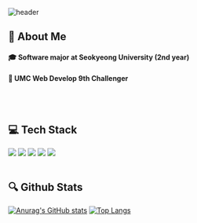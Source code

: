 <!--Header-->
![header](https://capsule-render.vercel.app/api?type=waving&color=ADD8E6&height=300&section=header&text=Nayun's%20Github&fontSize=70&fontColor=FFFFFF)
  
<div>
  <!--Body-->
  
  ## 👀 About Me
  #### :mortar_board: Software major at Seokyeong University (2nd year) <br/>
  #### :book: UMC Web Develop 9th Challenger <br />
  <br/>
  <br/>

  ## 💻 Tech Stack
  <!--HTML5-->
  <img src="https://img.shields.io/badge/HTML5-E34F26?style=flat-square&logo=HTML5&logoColor=white"/>
  <!--CSS-->
  <img src="https://img.shields.io/badge/CSS3-1572B6?style=flat-square&logo=CSS3&logoColor=white"/>
  <!--JavaScript-->
  <img src="https://img.shields.io/badge/JavaScript-F7DF1E?style=flat-square&logo=JavaScript&logoColor=white"/>
  <!--React-->
  <img src="https://img.shields.io/badge/React-61DAFB?style=flat-square&logo=React&logoColor=white&Color=white"/>
  <!--TailwindCss-->
  <img src="https://img.shields.io/badge/tailwind%20css-%2338B2AC.svg?&style=flat-square&logo=tailwind%20css&logoColor=white"/>
  <br/>
  <br/>

  ## 🔍 Github Stats
  [![Anurag's GitHub stats](https://github-readme-stats.vercel.app/api?username=kxxnayun)](https://github.com/anuraghazra/github-readme-stats)
  [![Top Langs](https://github-readme-stats.vercel.app/api/top-langs/?username=kxxnayun)](https://github.com/anuraghazra/github-readme-stats)
  
</div>
